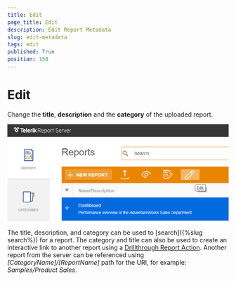 ```yaml
---
title: Edit
page_title: Edit
description: Edit Report Metadata
slug: edit-metadata
tags: edit
published: True
position: 150
---
```


# Edit



Change the __title__, __description__ and the __category__ of the uploaded report.

![edit metadata](../images/report-server-images/reports-management/edit-metadata.png)

The title, description, and category can be used to [search]({%slug search%}) for a report. The category and title can also be used to create an interactive link to another report using a [Drillthrough Report Action](http://docs.telerik.com/reporting/designing-reports-interactivity-drill-through-report-links "Drillthrough Report Action"). Another report from the server can be referenced using _[CategoryName]/[ReportName]_ path for the URI, for example: _Samples/Product Sales_.